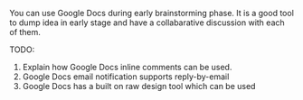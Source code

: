 You can use Google Docs during early brainstorming phase. It is a good tool to dump idea in early stage and have a collabarative discussion with each of them.

TODO:

1. Explain how Google Docs inline comments can be used.
2. Google Docs email notification supports reply-by-email
3. Google Docs has a built on raw design tool which can be used
